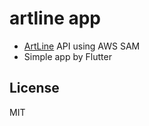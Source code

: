 # artline app

- [ArtLine](https://github.com/vijishmadhavan/ArtLine) API using AWS SAM
- Simple app by Flutter

## License

MIT
